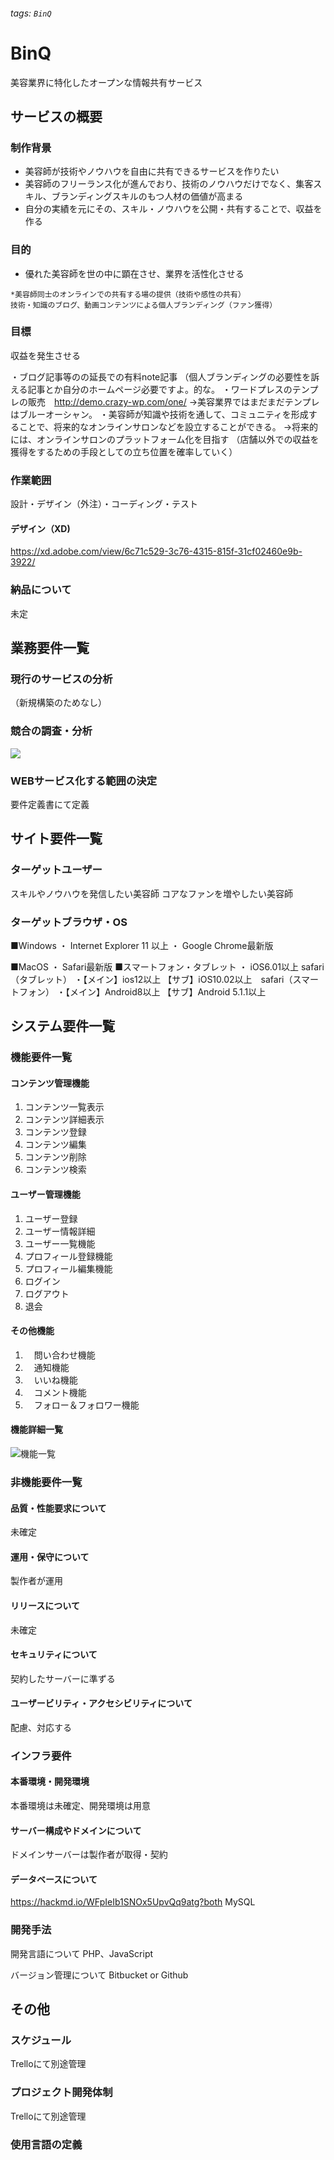 ###### tags: `BinQ`
# BinQ 
美容業界に特化したオープンな情報共有サービス

## サービスの概要

### 制作背景
* 美容師が技術やノウハウを自由に共有できるサービスを作りたい
* 美容師のフリーランス化が進んでおり、技術のノウハウだけでなく、集客スキル、ブランディングスキルのもつ人材の価値が高まる
* 自分の実績を元にその、スキル・ノウハウを公開・共有することで、収益を作る


### 目的
* 優れた美容師を世の中に顕在させ、業界を活性化させる
```
*美容師同士のオンラインでの共有する場の提供（技術や感性の共有）
技術・知識のブログ、動画コンテンツによる個人ブランディング（ファン獲得）
```
### 目標
収益を発生させる

・ブログ記事等のの延長での有料note記事
（個人ブランディングの必要性を訴える記事とか自分のホームページ必要ですよ。的な。
・ワードプレスのテンプレの販売　http://demo.crazy-wp.com/one/
→美容業界ではまだまだテンプレはブルーオーシャン。
・美容師が知識や技術を通して、コミュニティを形成することで、将来的なオンラインサロンなどを設立することができる。
→将来的には、オンラインサロンのプラットフォーム化を目指す
（店舗以外での収益を獲得をするための手段としての立ち位置を確率していく）


### 作業範囲
設計・デザイン（外注）・コーディング・テスト

#### デザイン（XD)
https://xd.adobe.com/view/6c71c529-3c76-4315-815f-31cf02460e9b-3922/

### 納品について
未定

## 業務要件一覧
### 現行のサービスの分析
（新規構築のためなし）

### 競合の調査・分析
![](https://i.imgur.com/x3IhhDU.png)


### WEBサービス化する範囲の決定
要件定義書にて定義

## サイト要件一覧
### ターゲットユーザー
スキルやノウハウを発信したい美容師
コアなファンを増やしたい美容師

### ターゲットブラウザ・OS
■Windows
・ Internet Explorer 11 以上
・ Google Chrome最新版

■MacOS
・ Safari最新版
■スマートフォン・タブレット
・ iOS6.01以上 safari（タブレット）
・【メイン】ios12以上 【サブ】iOS10.02以上　safari（スマートフォン）
・【メイン】Android8以上 【サブ】Android 5.1.1以上

## システム要件一覧
### 機能要件一覧
#### コンテンツ管理機能
1. コンテンツ一覧表示
2. コンテンツ詳細表示
3. コンテンツ登録
4. コンテンツ編集
5. コンテンツ削除
6. コンテンツ検索

#### ユーザー管理機能

1. ユーザー登録
2. ユーザー情報詳細
3. ユーザー一覧機能
4. プロフィール登録機能
5. プロフィール編集機能
6. ログイン
7. ログアウト
8. 退会

#### その他機能

1. 　問い合わせ機能
2. 　通知機能
3. 　いいね機能
4. 　コメント機能
5. 　フォロー＆フォロワー機能

#### 機能詳細一覧
![機能一覧](https://i.imgur.com/Vp1rFsI.jpg)

### 非機能要件一覧
#### 品質・性能要求について
未確定
#### 運用・保守について
製作者が運用
#### リリースについて
未確定
#### セキュリティについて
契約したサーバーに準ずる
#### ユーザービリティ・アクセシビリティについて
配慮、対応する

### インフラ要件
#### 本番環境・開発環境
本番環境は未確定、開発環境は用意
#### サーバー構成やドメインについて
ドメインサーバーは製作者が取得・契約
#### データベースについて
https://hackmd.io/WFpIeIb1SNOx5UpvQq9atg?both
MySQL

### 開発手法
開発言語について
PHP、JavaScript

バージョン管理について
Bitbucket or Github

## その他
### スケジュール
Trelloにて別途管理

### プロジェクト開発体制
Trelloにて別途管理

### 使用言語の定義
